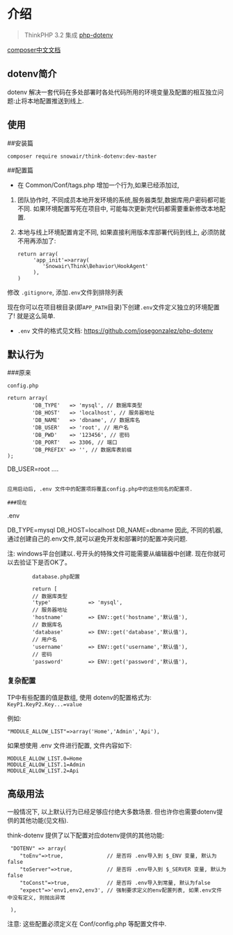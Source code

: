 介绍
========

> ThinkPHP 3.2 集成 [php-dotenv](https://github.com/josegonzalez/php-dotenv)

[composer中文文档](http://www.kancloud.cn/thinkphp/composer)

dotenv简介
---------

dotenv 解决一套代码在多处部署时各处代码所用的环境变量及配置的相互独立问题:止将本地配置推送到线上.




使用
--------

##安装篇

```
composer require snowair/think-dotenv:dev-master
```

##配置篇

* 在 Common/Conf/tags.php 增加一个行为,如果已经添加过,

1. 团队协作时, 不同成员本地开发环境的系统,服务器类型,数据库用户密码都可能不同. 如果环境配置写死在项目中, 可能每次更新完代码都需要重新修改本地配置.

2. 本地与线上环境配置肯定不同, 如果直接利用版本库部署代码到线上, 必须防就不用再添加了:
    ```
    return array(
         'app_init'=>array(
            'Snowair\Think\Behavior\HookAgent'
         ),
    )
    ```

修改 `.gitignore`, 添加`.env`文件到排除列表

现在你可以在项目根目录(即`APP_PATH`目录)下创建`.env`文件定义独立的环境配置了! 就是这么简单.

* `.env` 文件的格式见文档: <https://github.com/josegonzalez/php-dotenv>

默认行为
------

###原来
```
config.php

return array(
        'DB_TYPE'   => 'mysql', // 数据库类型
        'DB_HOST'   => 'localhost', // 服务器地址
        'DB_NAME'   => 'dbname', // 数据库名
        'DB_USER'   => 'root', // 用户名
        'DB_PWD'    => '123456', // 密码
        'DB_PORT'   => 3306, // 端口
        'DB_PREFIX' => '', // 数据库表前缀
);
```

DB_USER=root
....

```

应用启动后, .env 文件中的配置项将覆盖config.php中的这些同名的配置项.

###现在
```
.env

DB_TYPE=mysql
DB_HOST=localhost
DB_NAME=dbname
因此, 不同的机器,通过创建自己的.env文件,就可以避免开发和部署时的配置冲突问题.

注: windows平台创建以`.`号开头的特殊文件可能需要从编辑器中创建.
现在你就可以去验证下是否OK了。

			database.php配置

			return [
		    // 数据库类型
		    'type'            => 'mysql',
		    // 服务器地址
		    'hostname'        => ENV::get('hostname','默认值'),
		    // 数据库名
		    'database'        => ENV::get('database','默认值'),
		    // 用户名
		    'username'        => ENV::get('username','默认值'),
		    // 密码
		    'password'        => ENV::get('password','默认值'),



### 复杂配置

TP中有些配置的值是数组, 使用 dotenv的配置格式为: `KeyP1.KeyP2.Key...=value`

例如:

```
"MODULE_ALLOW_LIST"=>array('Home','Admin','Api'),
```

如果想使用 .env 文件进行配置, 文件内容如下:

```
MODULE_ALLOW_LIST.0=Home
MODULE_ALLOW_LIST.1=Admin
MODULE_ALLOW_LIST.2=Api
```

高级用法
--------

一般情况下, 以上默认行为已经足够应付绝大多数场景. 但也许你也需要dotenv提供的其他功能(见文档).

think-dotenv 提供了以下配置对应dotenv提供的其他功能:

```
 "DOTENV" => array(
    "toEnv"=>true,              // 是否将 .env导入到 $_ENV 变量, 默认为false
    "toServer"=>true,           // 是否将 .env导入到 $_SERVER 变量, 默认为false
    "toConst"=>true,            // 是否将 .env导入到常量, 默认为false
    "expect"=>'env1,env2,env3', // 强制要求定义的env配置列表, 如果.env文件中没有定义, 则抛出异常
 
 ),
```

注意: 这些配置必须定义在 Conf/config.php 等配置文件中.
